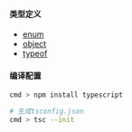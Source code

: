 #### 类型定义

- [enum](/typescript/enum.md)
- [object](/typescript/object.md)
- [typeof](/typescript/typeof.md)

#### 编译配置

```bash
cmd > npm install typescript

# 生成tsconfig.json
cmd > tsc --init
```